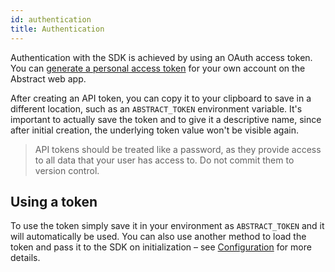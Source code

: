 ```yaml
---
id: authentication
title: Authentication
---
```


Authentication with the SDK is achieved by using an OAuth access token. You can [generate a personal access token](https://app.goabstract.com/account/tokens) for your own account on the Abstract web app.

After creating an API token, you can copy it to your clipboard to save in a different location, such as an `ABSTRACT_TOKEN` environment variable. It's important to actually save the token and to give it a descriptive name, since after initial creation, the underlying token value won't be visible again.

  > API tokens should be treated like a password, as they provide access to all data that your user has access to. Do not commit them to version control.


## Using a token

To use the token simply save it in your environment as `ABSTRACT_TOKEN` and it will automatically be used. You can also use another method to load the token and pass it to the SDK on initialization – see [Configuration](/docs/configuration) for more details.
